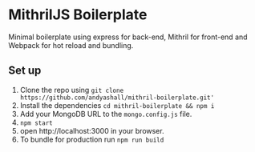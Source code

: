 # MithrilJS Boilerplate

Minimal boilerplate using express for back-end, Mithril for front-end and Webpack for hot reload and bundling.

## Set up

1. Clone the repo using `git clone https://github.com/andyashall/mithril-boilerplate.git'`
2. Install the dependencies `cd mithril-boilerplate && npm i`
3. Add your MongoDB URL to the `mongo.config.js` file.
4. `npm start`
5. open http://localhost:3000 in your browser.
6. To bundle for production run `npm run build`

